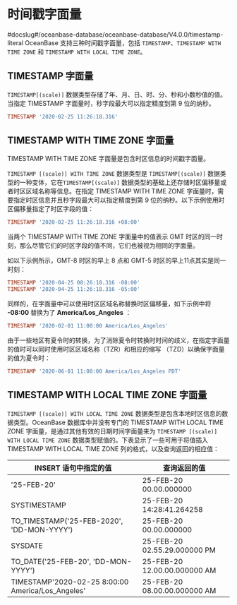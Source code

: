 时间戳字面量 
===========================
#docslug#/oceanbase-database/oceanbase-database/V4.0.0/timestamp-literal
OceanBase 支持三种时间戳字面量，包括 `TIMESTAMP`、`TIMESTAMP WITH TIME ZONE` 和 `TIMESTAMP WITH LOCAL TIME ZONE`。

TIMESTAMP 字面量 
-------------------------

`TIMESTAMP[(scale)]` 数据类型存储了年、月、日、时、分、秒和小数秒值的值。当指定 TIMESTAMP 字面量时，秒字段最大可以指定精度到第 9 位的纳秒。

```sql
TIMESTAMP '2020-02-25 11:26:18.316'
```



TIMESTAMP WITH TIME ZONE 字面量 
----------------------------------------

TIMESTAMP WITH TIME ZONE 字面量是包含时区信息的时间戳字面量。

`TIMESTAMP [(scale)] WITH TIME ZONE` 数据类型是 `TIMESTAMP[(scale)]` 数据类型的一种变体，它在`TIMESTAMP[(scale)]` 数据类型的基础上还存储时区偏移量或者时区区域名称等信息。在指定 TIMESTAMP WITH TIME ZONE 字面量时，需要指定时区信息并且秒字段最大可以指定精度到第 9 位的纳秒。以下示例使用时区偏移量指定了时区字段的值：

```sql
TIMESTAMP '2020-02-25 11:26:18.316 +08:00'
```



当两个 TIMESTAMP WITH TIME ZONE 字面量中的值表示 GMT 时区的同一时刻，那么尽管它们的时区字段的值不同，它们也被视为相同的字面量。

如以下示例所示，GMT-8 时区的早上 8 点和 GMT-5 时区的早上11点其实是同一时刻：

```sql
TIMESTAMP '2020-04-25 08:26:18.316 -08:00'
TIMESTAMP '2020-04-25 11:26:18.316 -05:00'
```



同样的，在字面量中可以使用时区区域名称替换时区偏移量，如下示例中将 **-08:00** 替换为了 **America/Los_Angeles** ：

```sql
TIMESTAMP '2020-02-01 11:00:00 America/Los_Angeles'
```



由于一些地区有夏令时的转换，为了消除夏令时转换时时间的歧义，在指定字面量的值时可以同时使用时区区域名称（TZR）和相应的缩写 （TZD）以确保字面量的值为夏令时：

```sql
TIMESTAMP '2020-06-01 11:00:00 America/Los_Angeles PDT'
```



TIMESTAMP WITH LOCAL TIME ZONE 字面量 
----------------------------------------------

`TIMESTAMP [(scale)] WITH LOCAL TIME ZONE` 数据类型是包含本地时区信息的数据类型。OceanBase 数据库中并没有专门的 TIMESTAMP WITH LOCAL TIME ZONE 字面量，是通过其他有效的日期时间字面量来为 `TIMESTAMP [(scale)] WITH LOCAL TIME ZONE` 数据类型赋值的。下表显示了一些可用于将值插入 TIMESTAMP WITH LOCAL TIME ZONE 列的格式，以及查询返回的相应值：


|                 **INSERT 语句中指定的值**                 |          **查询返回的值**          |
|----------------------------------------------------|------------------------------|
| '25-FEB-20'                                        | 25-FEB-20 00.00.000000       |
| SYSTIMESTAMP                                       | 25-FEB-20 14:28:41.264258    |
| TO_TIMESTAMP('25-FEB-2020', 'DD-MON-YYYY')         | 25-FEB-20 00.00.000000       |
| SYSDATE                                            | 25-FEB-20 02.55.29.000000 PM |
| TO_DATE('25-FEB-20', 'DD-MON-YYYY')                | 25-FEB-20 12.00.00.000000 AM |
| TIMESTAMP'2020-02-25 8:00:00  America/Los_Angeles' | 25-FEB-20 08.00.00.000000 AM |



